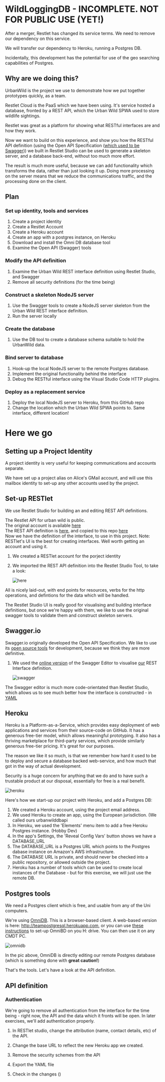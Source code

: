 # WildLoggingDB - INCOMPLETE. NOT FOR PUBLIC USE (YET!)
After a merger, Restlet has changed its service terms. We need to remove our dependency on this service.

We will transfer our dependency to Heroku, running a Postgres DB.

Incidentally, this development has the potential for use of the geo searching capabilities of Postgres.

## Why are we doing this?

UrbanWild is the project we use to demonstrate how we put together prototypes quickly, as a team. 

Restlet Cloud is the PaaS which we have been using. It's service hosted a database, fronted by a REST API, which the Urban Wild SPWA used to store wildlife sightings.

Restlet was great as a platform for showing what RESTful interfaces are and how they work. 

Now we want to build on this experience, and show you how the RESTful API definition (using the Open API Specification ([which used to be Swagger](https://swagger.io/docs/specification/about/))) we built in Restlet Studio can be used to generate a skeleton server, and a database back-end, without too much more effort.

The result is much more useful, because we can add functionality which transforms the data, rather than just looking it up. Doing more processing on the server means that we reduce the communications traffic, and the processing done on the client.

## Plan

### Set up identity, tools and services

1. Create a project identity
1. Create a Restlet Account 
1. Create a Heroku account
1. Create an app with a postgres instance, on Heroku
1. Download and install the Omni DB database tool
1. Examine the Open API (Swagger) tools 

### Modify the API definition

1. Examine the Urban Wild REST interface definition using Restlet Studio, and Swagger
2. Remove all security definitions (for the time being)

### Construct a skeleton NodeJS server 

1. Use the Swagger tools to create a NodeJS server skeleton from the Urban Wild REST interface definition.
2. Run the server locally

### Create the database

1. Use the DB tool to create a database schema suitable to hold the UrbanWild data.

### Bind server to database

1. Hook-up the local NodeJS server to the remote Postgres database.
2. Implement the original functionality behind the interface
3. Debug the RESTful interface using the Visual Studio Code HTTP plugins.

### Deploy as a replacement service

1. Deploy the local NodeJS server to Heroku, from this GitHub repo
2. Change the location which the Urban Wild SPWA points to. Same interface, different location!

# Here we go

## Setting up a Project Identity

A project identity is very useful for keeping communications and accounts separate. 

We have set up a project alias on Alice's GMail account, and will use this mailbox identity to set-up any other accounts used by the project.

## Set-up RESTlet
We use Restlet Studio for building an and editing REST API definitions.

The Restlet API for urban wild is public.  
The original account is available [here](https://cloud.restlet.com/apis/25850/versions/1/overview)  
The REST API definition is [here](https://cloud.restlet.com/api/apis/25850/versions/1/swagger2?media=json), and copied to this repo [here](https://github.com/TheUrbanWild/WildLoggingDB/blob/master/documentation/restlet/swagger.yaml)  
Now we have the definition of the interface, to use in this project. Note: RESTlet's UI is the best for creating interfaces. Well worth getting an account and using it.

1. We created a RESTlet account for the porject identity

2. We imported the REST API definition into the Restlet Studio Tool, to take a look:



   ![here](/Users/coops/Documents/projects/WildLoggingDB/documentation/resources/restlet_api_def.png)


All is nicely laid-out, with end points for resources, verbs for the http operations, and defintions for the data which will be handled. 

The Restlet Studio UI is really good for visualising and building interface definitions, but once we're happy with them, we like to use the original swagger tools to validate them and construct skeleton servers.

## Swagger.io

Swagger.io originally developed the Open API Specification. We like to use its [open source tools](https://swagger.io/tools/open-source/) for development, because we think they are more definitive. 

1. We used the [online version](https://editor.swagger.io/) of the Swagger Editor to visualise [our]([here](https://github.com/TheUrbanWild/WildLoggingDB/blob/master/documentation/restlet/swagger.yaml) ) REST Interface definition.

   ![swagger](/Users/coops/Documents/projects/WildLoggingDB/documentation/resources/swagger_api_def.png)

The Swagger editor is much more code-orientated than Restlet Studio, which allows us to see much better how the interface is constructed - in [YAML](https://yaml.org/)

## Heroku

Heroku is a Platform-as-a-Service, which provides easy deployment of web applications and services from their source-code on GitHub. It has a generous free-tier model, which allows meaningful prototyping. It also has a thriving marketplace for third-party services, which provide similarly generous free-tier pricing. It's great for our purposes. 

The reason we like it so much, is that we remember how hard it used to be to deploy and secure a database backed web-service, and how much that got in the way of actual development. 

Security is a huge concern for anything that we do and to have such a trustable product at our disposal, essentially for free is a real benefit.

![heroku](/Users/coops/Documents/projects/WildLoggingDB/documentation/resources/heroku.png)

 Here's how we start-up our project with Heroku, and add a Postgres DB:

1. We created a Heroku account, using the project email address.
2. We used Heroku to create an app, using the European jurisdiction. (We called ours urbanwilddbapi
3. In Heroku, we used the 'Elements' menu item to add a free Heroku Postgres instance. (Hobby Dev)
4. In the app's Settings, the 'Reveal Config Vars' button shows we have a DATABASE_URL
5. The DATABASE_URL is a Postgres URL which points to the Postgres dabase instance on Amazon's AWS infrastructure.
6. The DATABASE URL is private, and should never be checked into a public repository, or allowed outside the project.
7. Heroku has a number of tools which can be used to create local instances of the Database - but for this exercise, we will just use the remote DB.

## Postgres tools
We need a Postgres client which is free, and usable from any of the Uni computers.

We're using [OmniDB](https://omnidb.org/index.php?option=com_content&view=category&layout=blog&id=12&Itemid=149&lang=en). 
This is a browser-based client. A web-based version is here: http://teampostgresql.herokuapp.com, or you can use [these instructions](https://github.com/AliceDigitalLabs/SupportingLiveProjects_2018/wiki/Additional-Tools-from-Github#omnidb) to set-up OmniBD on you H: drive. You can then use it on any CMDT PC.

![omnidb](/Users/coops/Documents/projects/WildLoggingDB/documentation/resources/omnidb.png)

In the pic above, OmniDB is directly editing our remote Postgres database (which is something done with **great caution!**)

That's the tools. Let's have a look at the API definition.

## API definition

### Authentication

We're going to remove all authentication from the interface for the time being - right now, the API and the data which it fronts will be open. In later exercises, we'll add authentication properly.

1. In RESTlet studio, change the attribution (name, contact details, etc) of the API.

2. Change the base URL to reflect the new Heroku app we created.

3. Remove the security schemes from the API

4. Export the YAML file

5. Check in the changes ()

